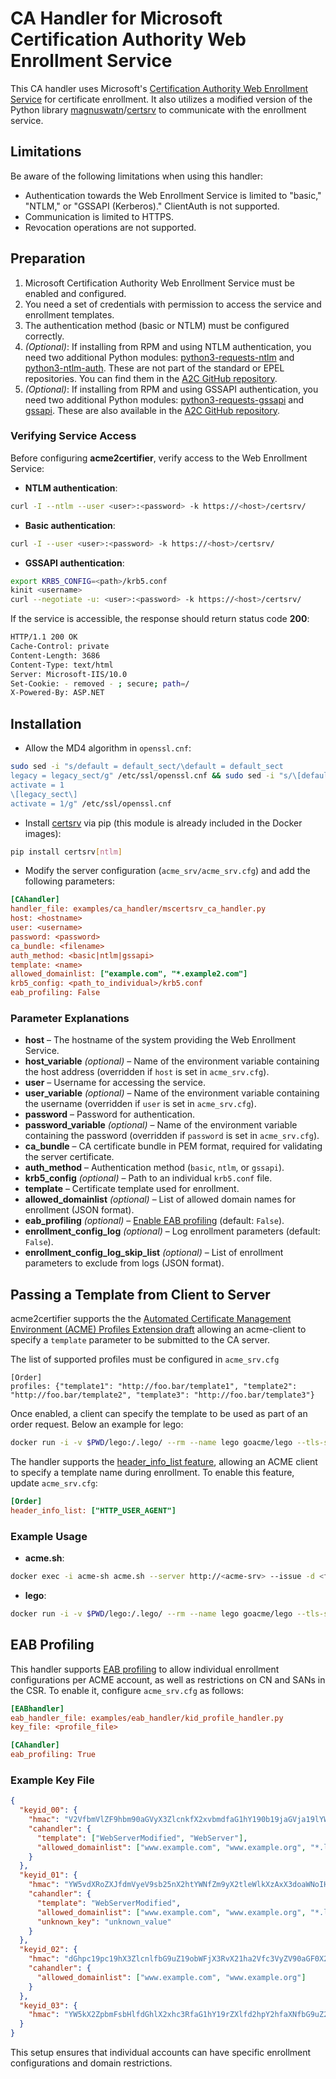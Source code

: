 <!-- markdownlint-disable MD013 MD014 -->

<!-- wiki-title CA Handler for Microsoft Certification Authority Web Enrollment Service -->

# CA Handler for Microsoft Certification Authority Web Enrollment Service

This CA handler uses Microsoft's [Certification Authority Web Enrollment Service](<https://docs.microsoft.com/en-us/previous-versions/windows/it-pro/windows-server-2012-r2-and-2012/hh831649(v=ws.11)>) for certificate enrollment. It also utilizes a modified version of the Python library [magnuswatn](https://github.com/magnuswatn/)/[certsrv](https://github.com/magnuswatn/certsrv) to communicate with the enrollment service.

## Limitations

Be aware of the following limitations when using this handler:

- Authentication towards the Web Enrollment Service is limited to "basic," "NTLM," or "GSSAPI (Kerberos)." ClientAuth is not supported.
- Communication is limited to HTTPS.
- Revocation operations are not supported.

## Preparation

1. Microsoft Certification Authority Web Enrollment Service must be enabled and configured.
1. You need a set of credentials with permission to access the service and enrollment templates.
1. The authentication method (basic or NTLM) must be configured correctly.
1. *(Optional)*: If installing from RPM and using NTLM authentication, you need two additional Python modules: [python3-requests-ntlm](https://pypi.org/project/requests_ntlm/) and [python3-ntlm-auth](https://pypi.org/project/ntlm-auth/). These are not part of the standard or EPEL repositories. You can find them in the [A2C GitHub repository](https://github.com/grindsa/sbom/tree/main/rpm-repo/RPMs).
1. *(Optional)*: If installing from RPM and using GSSAPI authentication, you need two additional Python modules: [python3-requests-gssapi](https://pypi.org/project/requests-gssapi/) and [gssapi](https://pypi.org/project/gssapi/). These are also available in the [A2C GitHub repository](https://github.com/grindsa/sbom/tree/main/rpm-repo/RPMs).

### Verifying Service Access

Before configuring **acme2certifier**, verify access to the Web Enrollment Service:

- **NTLM authentication**:

```bash
curl -I --ntlm --user <user>:<password> -k https://<host>/certsrv/
```

- **Basic authentication**:

```bash
curl -I --user <user>:<password> -k https://<host>/certsrv/
```

- **GSSAPI authentication**:

```bash
export KRB5_CONFIG=<path>/krb5.conf
kinit <username>
curl --negotiate -u: <user>:<password> -k https://<host>/certsrv/
```

If the service is accessible, the response should return status code **200**:

```bash
HTTP/1.1 200 OK
Cache-Control: private
Content-Length: 3686
Content-Type: text/html
Server: Microsoft-IIS/10.0
Set-Cookie: - removed - ; secure; path=/
X-Powered-By: ASP.NET
```

## Installation

- Allow the MD4 algorithm in `openssl.cnf`:

```bash
sudo sed -i "s/default = default_sect/\default = default_sect
legacy = legacy_sect/g" /etc/ssl/openssl.cnf && sudo sed -i "s/\[default_sect\]/\[default_sect\]
activate = 1
\[legacy_sect\]
activate = 1/g" /etc/ssl/openssl.cnf
```

- Install [certsrv](https://github.com/magnuswatn/certsrv) via pip (this module is already included in the Docker images):

```bash
pip install certsrv[ntlm]
```

- Modify the server configuration (`acme_srv/acme_srv.cfg`) and add the following parameters:

```ini
[CAhandler]
handler_file: examples/ca_handler/mscertsrv_ca_handler.py
host: <hostname>
user: <username>
password: <password>
ca_bundle: <filename>
auth_method: <basic|ntlm|gssapi>
template: <name>
allowed_domainlist: ["example.com", "*.example2.com"]
krb5_config: <path_to_individual>/krb5.conf
eab_profiling: False
```

### Parameter Explanations

- **host** – The hostname of the system providing the Web Enrollment Service.
- **host_variable** *(optional)* – Name of the environment variable containing the host address (overridden if `host` is set in `acme_srv.cfg`).
- **user** – Username for accessing the service.
- **user_variable** *(optional)* – Name of the environment variable containing the username (overridden if `user` is set in `acme_srv.cfg`).
- **password** – Password for authentication.
- **password_variable** *(optional)* – Name of the environment variable containing the password (overridden if `password` is set in `acme_srv.cfg`).
- **ca_bundle** – CA certificate bundle in PEM format, required for validating the server certificate.
- **auth_method** – Authentication method (`basic`, `ntlm`, or `gssapi`).
- **krb5_config** *(optional)* – Path to an individual `krb5.conf` file.
- **template** – Certificate template used for enrollment.
- **allowed_domainlist** *(optional)* – List of allowed domain names for enrollment (JSON format).
- **eab_profiling** *(optional)* – [Enable EAB profiling](eab_profiling.md) (default: `False`).
- **enrollment_config_log** *(optional)* – Log enrollment parameters (default: `False`).
- **enrollment_config_log_skip_list** *(optional)* – List of enrollment parameters to exclude from logs (JSON format).

## Passing a Template from Client to Server

acme2certifier supports the the [Automated Certificate Management Environment (ACME) Profiles Extension draft](acme_profiling.md) allowing an acme-client to specify a `template` parameter to be submitted to the CA server.

The list of supported profiles must be configured in `acme_srv.cfg`

```config
[Order]
profiles: {"template1": "http://foo.bar/template1", "template2": "http://foo.bar/template2", "template3": "http://foo.bar/template3"}
```

Once enabled, a client can specify the template to be used as part of an order request. Below an example for lego:

```bash
docker run -i -v $PWD/lego:/.lego/ --rm --name lego goacme/lego --tls-skip-verify -s https://<acme-srv> -a --email "lego@example.com" -d <fqdn> --http run --profile template2
```

The handler supports the [header_info_list feature](header_info.md), allowing an ACME client to specify a template name during enrollment. To enable this feature, update `acme_srv.cfg`:

```ini
[Order]
header_info_list: ["HTTP_USER_AGENT"]
```

### Example Usage

- **acme.sh**:

```bash
docker exec -i acme-sh acme.sh --server http://<acme-srv> --issue -d <fqdn> --standalone --useragent template=foo --debug 3 --output-insecure
```

- **lego**:

```bash
docker run -i -v $PWD/lego:/.lego/ --rm --name lego goacme/lego --tls-skip-verify -s https://<acme-srv> -a --email "lego@example.com" --user-agent template=foo -d <fqdn> --http run
```

## EAB Profiling

This handler supports [EAB profiling](eab_profiling.md) to allow individual enrollment configurations per ACME account, as well as restrictions on CN and SANs in the CSR. To enable it, configure `acme_srv.cfg` as follows:

```ini
[EABhandler]
eab_handler_file: examples/eab_handler/kid_profile_handler.py
key_file: <profile_file>

[CAhandler]
eab_profiling: True
```

### Example Key File

```json
{
  "keyid_00": {
    "hmac": "V2VfbmVlZF9hbm90aGVyX3ZlcnkfX2xvbmdfaG1hY190b19jaGVja19lYWJfZm9yX2tleWlkXzAwX2FzX2xlZ29fZW5mb3JjZXNfYW5faG1hY19sb25nZXJfdGhhbl8yNTZfYml0cw",
    "cahandler": {
      "template": ["WebServerModified", "WebServer"],
      "allowed_domainlist": ["www.example.com", "www.example.org", "*.local"]
    }
  },
  "keyid_01": {
    "hmac": "YW5vdXRoZXJfdmVyeV9sb25nX2htYWNfZm9yX2tleWlkXzAxX3doaWNoIHdpbGxfYmUgdXNlZF9kdXJpbmcgcmVncmVzc2lvbg",
    "cahandler": {
      "template": "WebServerModified",
      "allowed_domainlist": ["www.example.com", "www.example.org", "*.local"],
      "unknown_key": "unknown_value"
    }
  },
  "keyid_02": {
    "hmac": "dGhpc19pc19hX3ZlcnlfbG9uZ19obWFjX3RvX21ha2Vfc3VyZV90aGF0X2l0c19tb3JlX3RoYW5fMjU2X2JpdHM",
    "cahandler": {
      "allowed_domainlist": ["www.example.com", "www.example.org"]
    }
  },
  "keyid_03": {
    "hmac": "YW5kX2ZpbmFsbHlfdGhlX2xhc3RfaG1hY19rZXlfd2hpY2hfaXNfbG9uZ2VyX3RoYW5fMjU2X2JpdHNfYW5kX3Nob3VsZF93b3Jr"
  }
}
```

This setup ensures that individual accounts can have specific enrollment configurations and domain restrictions.
